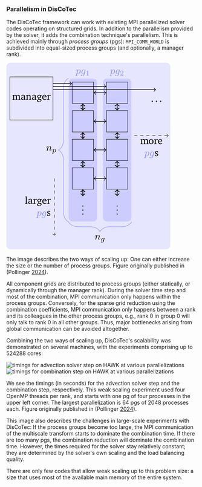 ### Parallelism in DisCoTec

The DisCoTec framework can work with existing MPI parallelized solver codes
operating on structured grids.
In addition to the parallelism provided by the solver, it adds the combination
technique's parallelism.
This is achieved mainly through *process groups* (pgs):
`MPI_COMM_WORLD` is subdivided into equal-sized process groups
(and optionally, a manager rank).

![schematic of MPI ranks in DisCoTec](../gfx/discotec-ranks.svg)

The image describes the two ways of scaling up:
One can either increase the size or the number of process groups.
Figure originally published in (Pollinger [2024](https://elib.uni-stuttgart.de/handle/11682/14229)).

All component grids are distributed to process groups (either statically, or
dynamically through the manager rank).
During the solver time step and most of the combination, MPI communication only
happens within the process groups.
Conversely, for the sparse grid reduction using the combination coefficients,
MPI communication only happens between a rank and its colleagues in the other
process groups, e.g., rank 0 in group 0 will only talk to rank 0 in all other groups.
Thus, major bottlenecks arising from global communication can be avoided altogether.

Combining the two ways of scaling up, DisCoTec's scalability was demonstrated on
several machines, with the experiments comprising up to 524288 cores:

![timings for advection solver step on HAWK at various
parallelizations](../gfx/times-solver-on-hawk.svg)![timings for combination step on
HAWK at various parallelizations](../gfx/times-combination-on-hawk.svg)

We see the timings (in seconds) for the advection solver step and the
combination step, respectively.
This weak scaling experiment used four OpenMP threads per rank, and starts with
one pg of four processes in the upper left corner.
The largest parallelization is 64 pgs of 2048 processes each.
Figure originally published in (Pollinger [2024](https://elib.uni-stuttgart.de/handle/11682/14229)).

This image also describes the challenges in large-scale experiments with DisCoTec:
If the process groups become too large, the MPI communication of the multiscale
transform starts to dominate the combination time.
If there are too many pgs, the combination reduction will dominate the
combination time.
However, the times required for the solver stay relatively constant;
they are determined by the solver's own scaling and the load balancing quality.

There are only few codes that allow weak scaling up to this problem size:
a size that uses most of the available main memory of the entire system.

